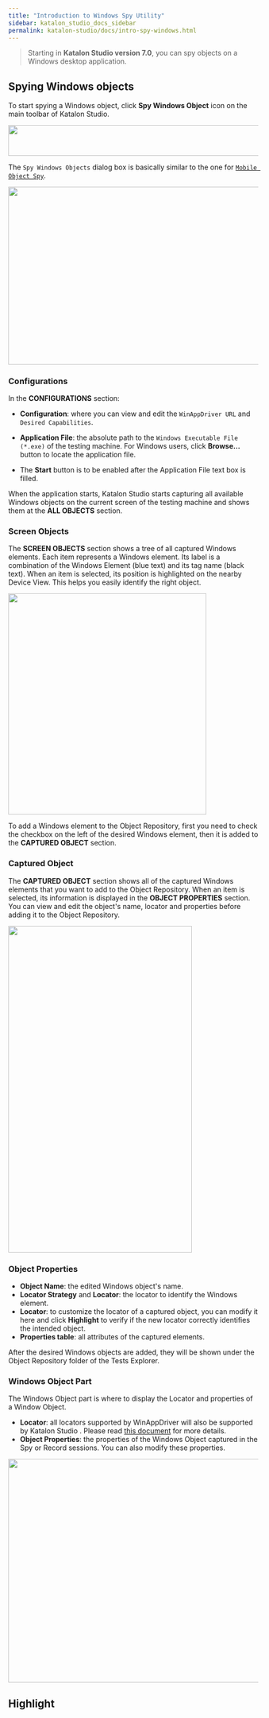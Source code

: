 ```yaml
---
title: "Introduction to Windows Spy Utility" 
sidebar: katalon_studio_docs_sidebar
permalink: katalon-studio/docs/intro-spy-windows.html 
---
```


> Starting in **Katalon Studio version 7.0**, you can spy objects on a Windows desktop application.

## Spying Windows objects

To start spying a Windows object, click **Spy Windows Object** icon on the main toolbar of Katalon Studio.

<img src="https://github.com/katalon-studio/docs-images/raw/master/katalon-studio/docs/introduction-desktop-app-testing/Spy_Windows_Object.png" width="549" height="61.5">

The `Spy Windows Objects` dialog box is basically similar to the one for [`Mobile Object Spy`](https://docs.katalon.com/katalon-studio/docs/spy-mobile-utility.html#capture-objects-using-spy-mobile-utility).

<img src="https://github.com/katalon-studio/docs-images/raw/master/katalon-studio/docs/spy-windows-object/Spy-windows-object-dialogue.png" width="532" height="358">

### Configurations

In the **CONFIGURATIONS** section:

* **Configuration**: where you can view and edit the `WinAppDriver URL` and `Desired Capabilities`.

* **Application File**: the absolute path to the `Windows Executable File (*.exe)` of the testing machine. For Windows users, click **Browse...** button to locate the application file.

* The **Start** button is to be enabled after the Application File text box is filled.

When the application starts, Katalon Studio starts capturing all available Windows objects on the current screen of the testing machine and shows them at the **ALL OBJECTS** section.

### Screen Objects

The **SCREEN OBJECTS** section shows a tree of all captured Windows elements. Each item represents a Windows element. Its label is a combination of the Windows Element (blue text) and its tag name (black text). When an item is selected, its position is highlighted on the nearby Device View. This helps you easily identify the right object.

<img src="https://github.com/katalon-studio/docs-images/raw/master/katalon-studio/docs/spy-windows-object/Windows-Objects-Spy-1.png" width="399" height="445">

To add a Windows element to the Object Repository, first you need to check the checkbox on the left of the desired Windows element, then it is added to the **CAPTURED OBJECT** section.

### Captured Object

The **CAPTURED OBJECT** section shows all of the captured Windows elements that you want to add  to the Object Repository. When an item is selected, its information is displayed in the **OBJECT PROPERTIES** section. You can view and edit the object's name, locator and properties before adding it to the Object Repository.

<img src="https://github.com/katalon-studio/docs-images/raw/master/katalon-studio/docs/spy-windows-object/highlight.png" width="370" height="657">

### Object Properties

* **Object Name**: the edited Windows object's name.
* **Locator Strategy** and **Locator**: the locator to identify the Windows element.
* **Locator**: to customize the locator of a captured object, you can modify it here and click **Highlight** to verify if the new locator correctly identifies the intended object.
* **Properties table**: all attributes of the captured elements.

After the desired Windows objects are added, they will be shown under the Object Repository folder of the Tests Explorer.

### Windows Object Part

The Windows Object part is where to display the Locator and properties of a Window Object.

* **Locator**: all locators supported by WinAppDriver will also be supported by Katalon Studio . Please read [this document](https://github.com/microsoft/WinAppDriver#supported-locators-to-find-ui-elements) for more details.
* **Object Properties**: the properties of the Windows Object captured in the Spy or Record sessions. You can also modify these properties.

<img src="https://github.com/katalon-studio/docs-images/raw/master/katalon-studio/docs/spy-windows-object/Windows-Spy-Object-3.png" width="749" height="450">

## Highlight